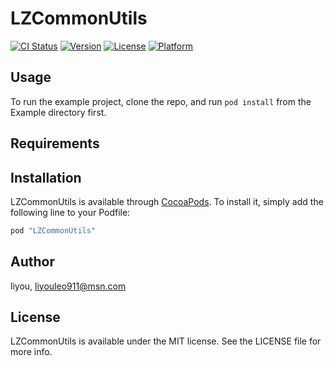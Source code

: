 # LZCommonUtils

[![CI Status](http://img.shields.io/travis/liyou/LZCommonUtils.svg?style=flat)](https://travis-ci.org/liyou/LZCommonUtils)
[![Version](https://img.shields.io/cocoapods/v/LZCommonUtils.svg?style=flat)](http://cocoapods.org/pods/LZCommonUtils)
[![License](https://img.shields.io/cocoapods/l/LZCommonUtils.svg?style=flat)](http://cocoapods.org/pods/LZCommonUtils)
[![Platform](https://img.shields.io/cocoapods/p/LZCommonUtils.svg?style=flat)](http://cocoapods.org/pods/LZCommonUtils)

## Usage

To run the example project, clone the repo, and run `pod install` from the Example directory first.

## Requirements

## Installation

LZCommonUtils is available through [CocoaPods](http://cocoapods.org). To install
it, simply add the following line to your Podfile:

```ruby
pod "LZCommonUtils"
```

## Author

liyou, liyouleo911@msn.com

## License

LZCommonUtils is available under the MIT license. See the LICENSE file for more info.
